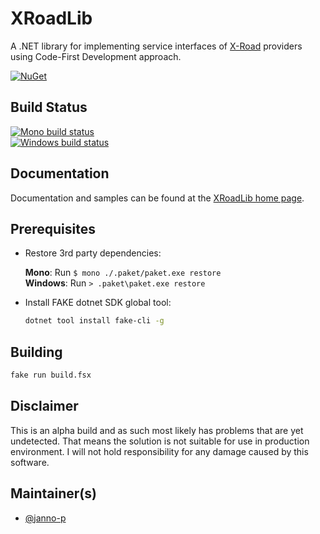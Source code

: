 # XRoadLib

A .NET library for implementing service interfaces of [X-Road](http://x-road.eu) providers using Code-First Development approach.

[![NuGet](https://buildstats.info/nuget/XRoadLib?includePreReleases=true)](https://www.nuget.org/packages/XRoadLib/)

## Build Status

[![Mono build status](https://img.shields.io/travis/janno-p/XRoadLib/master.svg?label=Mono%20build)](https://travis-ci.org/janno-p/XRoadLib/)  
[![Windows build status](https://img.shields.io/appveyor/ci/janno-p/xroadlib/master.svg?label=Windows%20build)](https://ci.appveyor.com/project/janno-p/xroadlib)

## Documentation

Documentation and samples can be found at the [XRoadLib home page](http://janno-p.github.io/XRoadLib/).

## Prerequisites

* Restore 3rd party dependencies:

  **Mono**: Run `$ mono ./.paket/paket.exe restore`  
  **Windows**: Run `> .paket\paket.exe restore`

* Install FAKE dotnet SDK global tool:

  ```sh
  dotnet tool install fake-cli -g
  ```

## Building

```sh
fake run build.fsx
```

## Disclaimer

This is an alpha build and as such most likely has problems that are yet undetected. That means the solution is not suitable
for use in production environment. I will not hold responsibility for any damage caused by this software.

## Maintainer(s)

* [@janno-p](https://github.com/janno-p)
